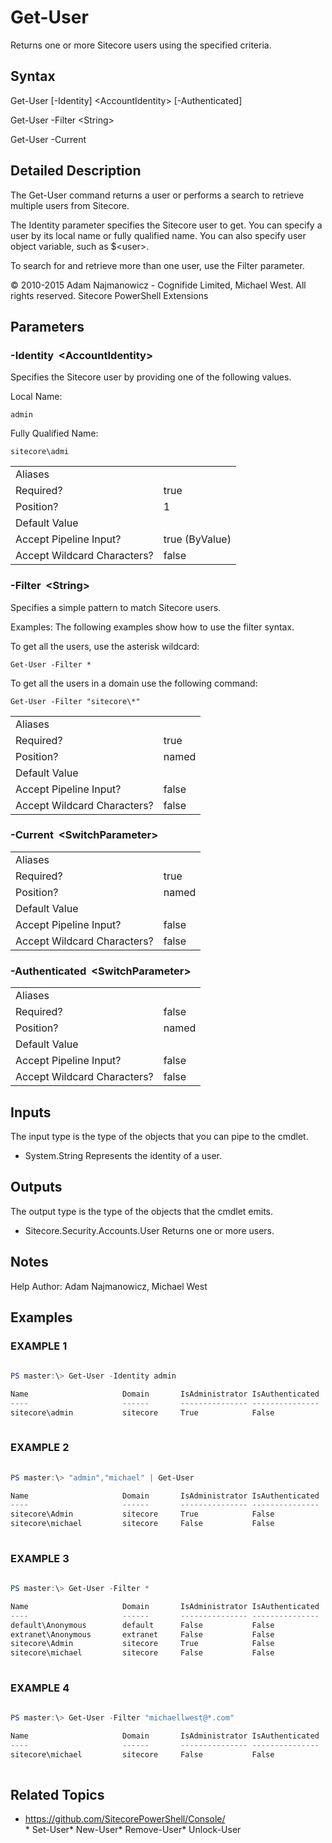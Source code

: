 ﻿# Get-User 
 
Returns one or more Sitecore users using the specified criteria. 
 
## Syntax 
 
Get-User [-Identity] &lt;AccountIdentity&gt; [-Authenticated] 
 
Get-User -Filter &lt;String&gt; 
 
Get-User -Current 
 
 
## Detailed Description 
 
The Get-User command returns a user or performs a search to retrieve multiple users from Sitecore.

The Identity parameter specifies the Sitecore user to get. You can specify a user by its local name or fully qualified name.
You can also specify user object variable, such as $&lt;user&gt;.

To search for and retrieve more than one user, use the Filter parameter. 
 
© 2010-2015 Adam Najmanowicz - Cognifide Limited, Michael West. All rights reserved. Sitecore PowerShell Extensions 
 
## Parameters 
 
### -Identity&nbsp; &lt;AccountIdentity&gt; 
 
Specifies the Sitecore user by providing one of the following values.

Local Name:
  
    admin

Fully Qualified Name:

    sitecore\admi 
 
<table>
    <thead></thead>
    <tbody>
        <tr>
            <td>Aliases</td>
            <td></td>
        </tr>
        <tr>
            <td>Required?</td>
            <td>true</td>
        </tr>
        <tr>
            <td>Position?</td>
            <td>1</td>
        </tr>
        <tr>
            <td>Default Value</td>
            <td></td>
        </tr>
        <tr>
            <td>Accept Pipeline Input?</td>
            <td>true (ByValue)</td>
        </tr>
        <tr>
            <td>Accept Wildcard Characters?</td>
            <td>false</td>
        </tr>
    </tbody>
</table> 
 
### -Filter&nbsp; &lt;String&gt; 
 
Specifies a simple pattern to match Sitecore users.

Examples:
The following examples show how to use the filter syntax.

To get all the users, use the asterisk wildcard:  

    Get-User -Filter *

To get all the users in a domain use the following command:  

    Get-User -Filter "sitecore\*" 
 
<table>
    <thead></thead>
    <tbody>
        <tr>
            <td>Aliases</td>
            <td></td>
        </tr>
        <tr>
            <td>Required?</td>
            <td>true</td>
        </tr>
        <tr>
            <td>Position?</td>
            <td>named</td>
        </tr>
        <tr>
            <td>Default Value</td>
            <td></td>
        </tr>
        <tr>
            <td>Accept Pipeline Input?</td>
            <td>false</td>
        </tr>
        <tr>
            <td>Accept Wildcard Characters?</td>
            <td>false</td>
        </tr>
    </tbody>
</table> 
 
### -Current&nbsp; &lt;SwitchParameter&gt; 
 
 
 
<table>
    <thead></thead>
    <tbody>
        <tr>
            <td>Aliases</td>
            <td></td>
        </tr>
        <tr>
            <td>Required?</td>
            <td>true</td>
        </tr>
        <tr>
            <td>Position?</td>
            <td>named</td>
        </tr>
        <tr>
            <td>Default Value</td>
            <td></td>
        </tr>
        <tr>
            <td>Accept Pipeline Input?</td>
            <td>false</td>
        </tr>
        <tr>
            <td>Accept Wildcard Characters?</td>
            <td>false</td>
        </tr>
    </tbody>
</table> 
 
### -Authenticated&nbsp; &lt;SwitchParameter&gt; 
 
 
 
<table>
    <thead></thead>
    <tbody>
        <tr>
            <td>Aliases</td>
            <td></td>
        </tr>
        <tr>
            <td>Required?</td>
            <td>false</td>
        </tr>
        <tr>
            <td>Position?</td>
            <td>named</td>
        </tr>
        <tr>
            <td>Default Value</td>
            <td></td>
        </tr>
        <tr>
            <td>Accept Pipeline Input?</td>
            <td>false</td>
        </tr>
        <tr>
            <td>Accept Wildcard Characters?</td>
            <td>false</td>
        </tr>
    </tbody>
</table> 
 
## Inputs 
 
The input type is the type of the objects that you can pipe to the cmdlet. 
 
* System.String
Represents the identity of a user. 
 
## Outputs 
 
The output type is the type of the objects that the cmdlet emits. 
 
* Sitecore.Security.Accounts.User
Returns one or more users. 
 
## Notes 
 
Help Author: Adam Najmanowicz, Michael West 
 
## Examples 
 
### EXAMPLE 1 
 
 
 
```powershell   
 
PS master:\> Get-User -Identity admin

Name                     Domain       IsAdministrator IsAuthenticated
----                     ------       --------------- ---------------
sitecore\admin           sitecore     True            False 
 
``` 
 
### EXAMPLE 2 
 
 
 
```powershell   
 
PS master:\> "admin","michael" | Get-User

Name                     Domain       IsAdministrator IsAuthenticated
----                     ------       --------------- ---------------
sitecore\Admin           sitecore     True            False
sitecore\michael         sitecore     False           False 
 
``` 
 
### EXAMPLE 3 
 
 
 
```powershell   
 
PS master:\> Get-User -Filter *

Name                     Domain       IsAdministrator IsAuthenticated
----                     ------       --------------- ---------------
default\Anonymous        default      False           False
extranet\Anonymous       extranet     False           False
sitecore\Admin           sitecore     True            False
sitecore\michael         sitecore     False           False 
 
``` 
 
### EXAMPLE 4 
 
 
 
```powershell   
 
PS master:\> Get-User -Filter "michaellwest@*.com"

Name                     Domain       IsAdministrator IsAuthenticated
----                     ------       --------------- ---------------
sitecore\michael         sitecore     False           False 
 
``` 
 
## Related Topics 
 
* <a href='https://github.com/SitecorePowerShell/Console/' target='_blank'>https://github.com/SitecorePowerShell/Console/</a><br/>* Set-User* New-User* Remove-User* Unlock-User
